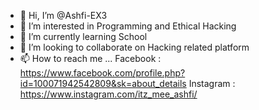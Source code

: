 - 👋 Hi, I’m @Ashfi-EX3
- 👀 I’m interested in Programming and Ethical Hacking
- 🌱 I’m currently learning School
- 💞️ I’m looking to collaborate on Hacking related platform
- 📫 How to reach me ...
Facebook : https://www.facebook.com/profile.php?id=100071942542809&sk=about_details 
Instagram : https://www.instagram.com/itz_mee_ashfi/
<!---
Ashfi-EX3/Ashfi-EX3 is a ✨ special ✨ repository because its `README.md` (this file) appears on your GitHub profile.
You can click the Preview link to take a look at your changes.
--->

